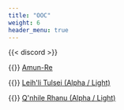 ```yaml
---
title: "OOC"
weight: 6
header_menu: true
---
```


{{< discord >}}

{{<icon class="fa fa-discord-alt">}}&nbsp;[Amun-Re](https://discord.gg/wpaS8qW78J)

{{<icon class="fa fa-address-card">}}&nbsp;[Leih'li Tulsei (Alpha / Light)](https://eu.finalfantasyxiv.com/lodestone/character/38192114/)

{{<icon class="fa fa-address-card">}}&nbsp;[Q'nhile Rhanu (Alpha / Light)](https://eu.finalfantasyxiv.com/lodestone/character/44107915/)
